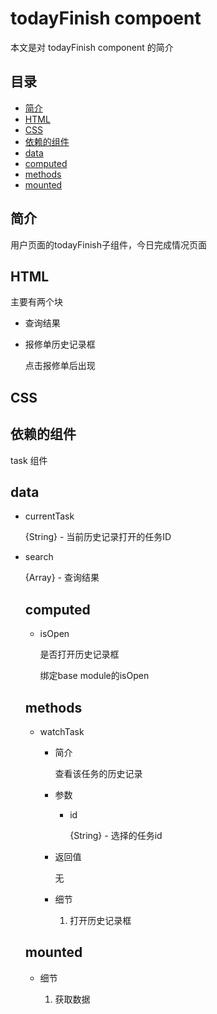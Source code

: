 # todayFinish compoent
本文是对 todayFinish component 的简介

## 目录
- [简介](#introduction)
- [HTML](#HTML)
- [CSS](#CSS)
- [依赖的组件](#components)
- [data](#data)
- [computed](#computed)
- [methods](#methods)
- [mounted](#mounted)

<h2 id="introduction">简介</h2>

用户页面的todayFinish子组件，今日完成情况页面

<h2 id="HTML">HTML</h2>

主要有两个块

- 查询结果
  
- 报修单历史记录框

  点击报修单后出现

<h2 id="CSS">CSS</h2>


<h2 id="components">依赖的组件</h2>

task 组件

<h2 id="data">data</h2>

- currentTask

  {String} - 当前历史记录打开的任务ID
  
- search

  {Array<Object>} - 查询结果
  
<h2 id="computed">computed</h2>

- isOpen

  是否打开历史记录框
  
  绑定base module的isOpen
  
<h2 id="methods">methods</h2>

- watchTask

  - 简介
  
    查看该任务的历史记录
    
  - 参数
  
    - id
    
      {String} - 选择的任务id
    
  - 返回值
  
    无
    
  - 细节
  
    1. 打开历史记录框
    
<h2 id="mounted">mounted</h2>

- 细节

  1. 获取数据
